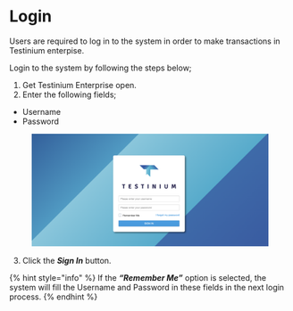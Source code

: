 # Login

Users are required to log in to the system in order to make transactions in Testinium enterpise.&#x20;

Login to the system by following the steps below;

1. Get Testinium Enterprise open.
2. Enter the following fields;

* Username
* Password

<figure><img src="../.gitbook/assets/Screenshot 2025-02-10 at 17.35.35.png" alt=""><figcaption></figcaption></figure>

3. Click the _**Sign In**_ button.

{% hint style="info" %}
&#x20;If the _**“Remember Me”**_ option is selected, the system will fill the Username and Password in these fields in the next login process.
{% endhint %}
